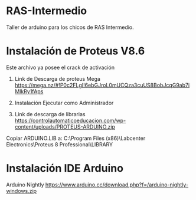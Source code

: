 # RAS-Intermedio

Taller de arduino para los chicos de RAS Intermedio.

# Instalación de Proteus V8.6 

Este archivo ya posee el crack de activación 
1. Link de Descarga de proteus Mega
https://mega.nz/#!P0c2FLgI!6ebGJroL0mUCQza3cuUS8BobJcqG9ab7iMlkRy1fAps

2. Instalación 
Ejecutar como Administrador

3. Link de descarga de librarias
https://controlautomaticoeducacion.com/wp-content/uploads/PROTEUS-ARDUINO.zip

Copiar ARDUINO.LIB a:
C:\Program Files (x86)\Labcenter Electronics\Proteus 8 Professional\LIBRARY


# Instalación IDE Arduino

Arduino Nightly
https://www.arduino.cc/download.php?f=/arduino-nightly-windows.zip
